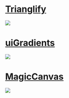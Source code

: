 # [Trianglify](https://github.com/qrohlf/trianglify)

![](https://cloud.githubusercontent.com/assets/347189/6771063/f8b0af46-d090-11e4-8d4c-6c7ef5bd9d37.png)

# [uiGradients](https://uigradients.com/#Dusk)


![](https://coding.net/u/hoteam/p/Cache/git/raw/master/2017/3/2/Dusk.jpg)

# [MagicCanvas](https://github.com/decaywood/MagicCanvas)

![](https://coding.net/u/hoteam/p/Cache/git/raw/master/2017/3/2/QQ20170421-095855.png)
